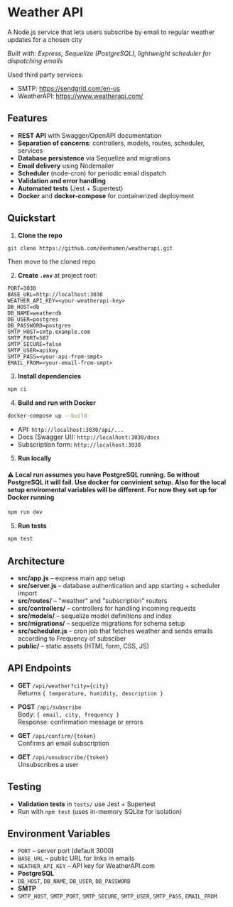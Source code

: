 # Weather API

A Node.js service that lets users subscribe by email to regular weather updates for a chosen city

*Built with: Express, Sequelize (PostgreSQL), lightweight scheduler for dispatching emails*

Used third party services:
- SMTP: https://sendgrid.com/en-us
- WeatherAPI: https://www.weatherapi.com/

## Features

- **REST API** with Swagger/OpenAPI documentation
- **Separation of concerns**: controllers, models, routes, scheduler, services
- **Database persistence** via Sequelize and migrations
- **Email delivery** using Nodemailer
- **Scheduler** (node-cron) for periodic email dispatch
- **Validation and error handling**
- **Automated tests** (Jest + Supertest)
- **Docker** and **docker-compose** for containerized deployment

## Quickstart

1. **Clone the repo**  
```bash
git clone https://github.com/denhumen/weatherapi.git
```
Then move to the cloned repo

2. **Create `.env`** at project root:

```
PORT=3030
BASE_URL=http://localhost:3030
WEATHER_API_KEY=<your-weatherapi-key>
DB_HOST=db
DB_NAME=weatherdb
DB_USER=postgres
DB_PASSWORD=postgres
SMTP_HOST=smtp.example.com
SMTP_PORT=587
SMTP_SECURE=false
SMTP_USER=apikey
SMTP_PASS=<your-api-from-smpt>
EMAIL_FROM=<your-email-from-smpt>
```


3. **Install dependencies**  
```bash
npm ci
```

4. **Build and run with Docker**  
```bash
docker-compose up --build
```

- API: `http://localhost:3030/api/...`  
- Docs (Swagger UI): `http://localhost:3030/docs`  
- Subscription form: `http://localhost:3030`

5. **Run locally**

#### ⚠️ Local run assumes you have PostgreSQL running. So without PostgreSQL it will fail. Use docker for convinient setup. Also for the local setup enviromental variables will be different. For now they set up for Docker running

```bash
npm run dev
```

5. **Run tests**  
```bash
npm test
```

## Architecture

- **src/app.js** – express main app setup
- **src/server.js** – database authentication and app starting + scheduler import
- **src/routes/** – "weather" and "subscription" routers
- **src/controllers/** – controllers for handling incoming requests
- **src/models/** – sequelize model definitions and index
- **src/migrations/** – sequelize migrations for schema setup
- **src/scheduler.js** – cron job that fetches weather and sends emails according to Frequency of subsciber
- **public/** – static assets (HTML form, CSS, JS)

## API Endpoints

- **GET** `/api/weather?city={city}`  
Returns `{ temperature, humidity, description }`

- **POST** `/api/subscribe`  
Body: `{ email, city, frequency }`  
Response: confirmation message or errors

- **GET** `/api/confirm/{token}`  
Confirms an email subscription

- **GET** `/api/unsubscribe/{token}`  
Unsubscribes a user

## Testing

- **Validation tests** in `tests/` use Jest + Supertest
- Run with `npm test` (uses in-memory SQLite for isolation)

## Environment Variables

- `PORT` – server port (default 3000)
- `BASE_URL` – public URL for links in emails
- `WEATHER_API_KEY` – API key for WeatherAPI.com
- **PostgreSQL**  
- `DB_HOST`, `DB_NAME`, `DB_USER`, `DB_PASSWORD`
- **SMTP**  
- `SMTP_HOST`, `SMTP_PORT`, `SMTP_SECURE`, `SMTP_USER`, `SMTP_PASS`, `EMAIL_FROM`